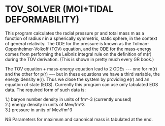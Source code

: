 # TOV_SOLVER (MOI+TIDAL DEFORMABILITY)
 
 This program calculates the radial pressure pr and total mass m as a function
of radius r in a spherically symmetric, static sphere, in the context of
general relativity. The ODE for the pressure is known as the
Tolman-Oppenheimer-Volkoff (TOV) equation, and the ODE for the
mass-energy comes from performing the Leibniz integral rule on the
definition of m(r) during the TOV derivation. (This is shown in pretty
much every GR book.)

The TOV equation + mass-energy equation lead to 2 ODEs --- one for
m(r) and the other for p(r) --- but in these equations we have a third
variable, the energy density e(r). Thus we close the system by
providing e(r) and an equation of state (EOS). Currently this program
can use only tabulated EOS data. The required form of
such data is:

1.) baryon number density in units of fm^-3 (currently unused) \
2.) energy density in units of Mev/fm^3 \
3.) pressure in units of Mev/fm^3 

NS Parameters for maximum and canonical mass is tabulated at the end.
